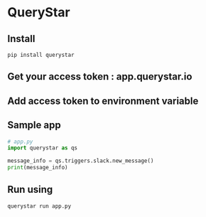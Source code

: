 # QueryStar

## Install

```
pip install querystar
```

## Get your access token : app.querystar.io

## Add access token to environment variable

## Sample app

```py
# app.py
import querystar as qs

message_info = qs.triggers.slack.new_message()
print(message_info)
```

## Run using

```bash
querystar run app.py
```
